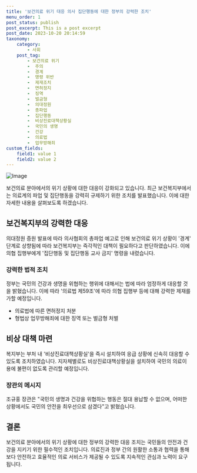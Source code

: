```yaml
---
title: '보건의료 위기 대응 의사 집단행동에 대한 정부의 강력한 조치'
menu_order: 1
post_status: publish
post_excerpt: This is a post excerpt
post_date: 2023-10-20 20:14:59
taxonomy:
    category:
        - 사회
    post_tag:
        - 보건의료 위기
        -  주의
        -  경계
        -  명령 위반
        -  제재조치
        -  면허정지
        -  징역
        -  벌금형
        -  의대정원
        -  총파업
        -  집단행동
        -  비상진료대책상황실
        -  국민의 생명
        -  건강
        -  의료법
        -  업무방해죄
custom_fields:
    field1: value 1
    field2: value 2
---
```


![Image](https://imgnews.pstatic.net/image/011/2024/02/06/0004296884_001_20240206190001026.jpg?type=w647)


보건의료 분야에서의 위기 상황에 대한 대응이 강화되고 있습니다. 최근 보건복지부에서는 의료계의 파업 및 집단행동을 강력히 규제하기 위한 조치를 발표했습니다. 이에 대한 자세한 내용을 살펴보도록 하겠습니다.

## 보건복지부의 강력한 대응
의대정원 증원 발표에 따라 의사협회의 총파업 예고로 인해 보건의료 위기 상황이 '경계' 단계로 상향됨에 따라 보건복지부는 즉각적인 대책이 필요하다고 판단하였습니다. 이에 의협 집행부에게 '집단행동 및 집단행동 교사 금지' 명령을 내렸습니다.

### 강력한 법적 조치
정부는 국민의 건강과 생명을 위협하는 행위에 대해서는 법에 따라 엄정하게 대응할 것을 밝혔습니다. 이에 따라 '의료법 제59조'에 따라 의협 집행부 등에 대해 강력한 제재를 가할 예정입니다. 

- 의료법에 따른 면허정지 처분
- 형법상 업무방해죄에 대한 징역 또는 벌금형 처벌

## 비상 대책 마련
복지부는 부처 내 '비상진료대책상황실'을 즉시 설치하여 응급 상황에 신속히 대응할 수 있도록 조치하였습니다. 지자체별로도 비상진료대책상황실을 설치하여 국민의 의료이용에 불편이 없도록 관리할 예정입니다.

### 장관의 메시지
조규홍 장관은 "국민의 생명과 건강을 위협하는 행동은 절대 용납할 수 없으며, 어떠한 상황에서도 국민의 안전을 최우선으로 삼겠다"고 밝혔습니다.

## 결론
보건의료 분야에서의 위기 상황에 대한 정부의 강력한 대응 조치는 국민들의 안전과 건강을 지키기 위한 필수적인 조치입니다. 의료진과 정부 간의 원활한 소통과 협력을 통해 보다 안전하고 효율적인 의료 서비스가 제공될 수 있도록 지속적인 관심과 노력이 요구됩니다.
